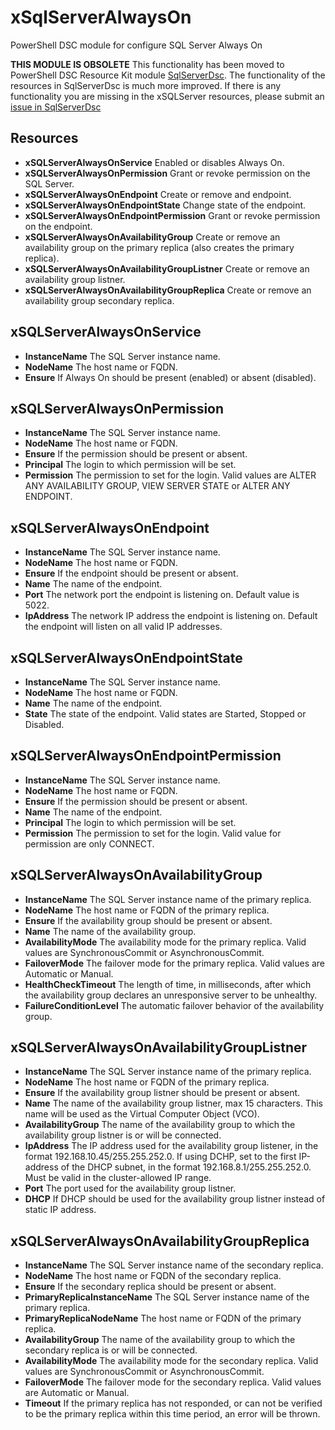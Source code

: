 # xSqlServerAlwaysOn
PowerShell DSC module for configure SQL Server Always On

**THIS MODULE IS OBSOLETE**  This functionality has been moved to PowerShell DSC Resource Kit module [SqlServerDsc](https://github.com/PowerShell/SqlServerDsc). The functionality of the resources in SqlServerDsc is much more improved.
If there is any functionality you are missing in the xSQLServer resources, please submit an [issue in SqlServerDsc](https://github.com/PowerShell/SqlServerDsc/issues)

## Resources
* **xSQLServerAlwaysOnService** Enabled or disables Always On.
* **xSQLServerAlwaysOnPermission** Grant or revoke permission on the SQL Server.
* **xSQLServerAlwaysOnEndpoint** Create or remove and endpoint.
* **xSQLServerAlwaysOnEndpointState** Change state of the endpoint.
* **xSQLServerAlwaysOnEndpointPermission** Grant or revoke permission on the endpoint.
* **xSQLServerAlwaysOnAvailabilityGroup** Create or remove an availability group on the primary replica (also creates the primary replica).
* **xSQLServerAlwaysOnAvailabilityGroupListner** Create or remove an availability group listner.
* **xSQLServerAlwaysOnAvailabilityGroupReplica** Create or remove an availability group secondary replica. 

## xSQLServerAlwaysOnService
* **InstanceName** The SQL Server instance name.
* **NodeName** The host name or FQDN.
* **Ensure** If Always On should be present (enabled) or absent (disabled).

## xSQLServerAlwaysOnPermission
* **InstanceName** The SQL Server instance name.
* **NodeName** The host name or FQDN.
* **Ensure** If the permission should be present or absent.
* **Principal** The login to which permission will be set.
* **Permission** The permission to set for the login. Valid values are ALTER ANY AVAILABILITY GROUP, VIEW SERVER STATE or ALTER ANY ENDPOINT.

## xSQLServerAlwaysOnEndpoint
* **InstanceName** The SQL Server instance name.
* **NodeName** The host name or FQDN.
* **Ensure** If the endpoint should be present or absent.
* **Name** The name of the endpoint.
* **Port** The network port the endpoint is listening on. Default value is 5022.
* **IpAddress** The network IP address the endpoint is listening on. Default the endpoint will listen on all valid IP addresses.

## xSQLServerAlwaysOnEndpointState
* **InstanceName** The SQL Server instance name.
* **NodeName** The host name or FQDN.
* **Name** The name of the endpoint.
* **State** The state of the endpoint. Valid states are Started, Stopped or Disabled.

## xSQLServerAlwaysOnEndpointPermission
* **InstanceName** The SQL Server instance name.
* **NodeName** The host name or FQDN.
* **Ensure** If the permission should be present or absent.
* **Name** The name of the endpoint.
* **Principal** The login to which permission will be set.
* **Permission** The permission to set for the login. Valid value for permission are only CONNECT.

## xSQLServerAlwaysOnAvailabilityGroup
* **InstanceName** The SQL Server instance name of the primary replica.
* **NodeName** The host name or FQDN of the primary replica.
* **Ensure** If the availability group should be present or absent.
* **Name** The name of the availability group.
* **AvailabilityMode** The availability mode for the primary replica. Valid values are SynchronousCommit or AsynchronousCommit.
* **FailoverMode** The failover mode for the primary replica. Valid values are Automatic or Manual.
* **HealthCheckTimeout** The length of time, in milliseconds, after which the availability group declares an unresponsive server to be unhealthy.
* **FailureConditionLevel** The automatic failover behavior of the availability group.

## xSQLServerAlwaysOnAvailabilityGroupListner
* **InstanceName** The SQL Server instance name of the primary replica.
* **NodeName** The host name or FQDN of the primary replica.
* **Ensure** If the availability group listner should be present or absent.
* **Name** The name of the availability group listner, max 15 characters. This name will be used as the Virtual Computer Object (VCO).
* **AvailabilityGroup** The name of the availability group to which the availability group listner is or will be connected.
* **IpAddress** The IP address used for the availability group listener, in the format 192.168.10.45/255.255.252.0. If using DCHP, set to the first IP-address of the DHCP subnet, in the format 192.168.8.1/255.255.252.0. Must be valid in the cluster-allowed IP range.
* **Port** The port used for the availability group listner.
* **DHCP** If DHCP should be used for the availability group listner instead of static IP address.

## xSQLServerAlwaysOnAvailabilityGroupReplica
* **InstanceName** The SQL Server instance name of the secondary replica.
* **NodeName** The host name or FQDN of the secondary replica.
* **Ensure** If the secondary replica should be present or absent.
* **PrimaryReplicaInstanceName** The SQL Server instance name of the primary replica.
* **PrimaryReplicaNodeName** The host name or FQDN of the primary replica.
* **AvailabilityGroup** The name of the availability group to which the secondary replica is or will be connected.
* **AvailabilityMode** The availability mode for the secondary replica. Valid values are SynchronousCommit or AsynchronousCommit.
* **FailoverMode** The failover mode for the secondary replica. Valid values are Automatic or Manual.
* **Timeout** If the primary replica has not responded, or can not be verified to be the primary replica within this time period, an error will be thrown.
